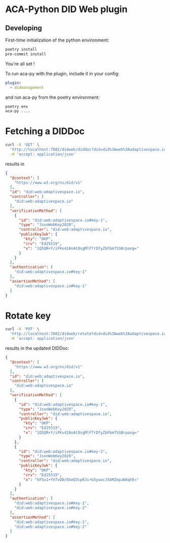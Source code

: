 # ACA-Python DID Web plugin

## Developing

First-time initialization of the python environment:

```bash
poetry install
pre-commit install
```

You're all set !

To run aca-py with the plugin, include it in your config:

```yaml
plugin:
  - didmanagement
```

and run aca-py from the poetry environment:
```bash
poetry env
aca-py ....
```

# Fetching a DIDDoc

```bash
curl -X 'GET' \
  'http://localhost:7082/didweb/diddoc?did=did%3Aweb%3Aadaptivespace.io' \
  -H 'accept: application/json'
```

results in

```json
{
  "@context": [
    "https://www.w3.org/ns/did/v1"
  ],
  "id": "did:web:adaptivespace.io",
  "controller": [
    "did:web:adaptivespace.io"
  ],
  "verificationMethod": [
    {
      "id": "did:web:adaptivespace.io#key-1",
      "type": "JsonWebKey2020",
      "controller": "did:web:adaptivespace.io",
      "publicKeyJwk": {
        "kty": "OKP",
        "crv": "Ed25519",
        "x": "1Q5QR+Y/iFKv42AnAC8sgMlFTrDfyZbFbm7SSBrpaog="
      }
    }
  ],
  "authentication": [
    "did:web:adaptivespace.io#key-1"
  ],
  "assertionMethod": [
    "did:web:adaptivespace.io#key-1"
  ]
}
```

# Rotate key
```bash
curl -X 'PUT' \
  'http://localhost:7082/didweb/rotate?did=did%3Aweb%3Aadaptivespace.io' \
  -H 'accept: application/json'
```

results in the updated DIDDoc:

```json
{
  "@context": [
    "https://www.w3.org/ns/did/v1"
  ],
  "id": "did:web:adaptivespace.io",
  "controller": [
    "did:web:adaptivespace.io"
  ],
  "verificationMethod": [
    {
      "id": "did:web:adaptivespace.io#key-1",
      "type": "JsonWebKey2020",
      "controller": "did:web:adaptivespace.io",
      "publicKeyJwk": {
        "kty": "OKP",
        "crv": "Ed25519",
        "x": "1Q5QR+Y/iFKv42AnAC8sgMlFTrDfyZbFbm7SSBrpaog="
      }
    },
    {
      "id": "did:web:adaptivespace.io#key-2",
      "type": "JsonWebKey2020",
      "controller": "did:web:adaptivespace.io",
      "publicKeyJwk": {
        "kty": "OKP",
        "crv": "Ed25519",
        "x": "kFSu1+YV7vDD/8GeQ3cpKJi+b5ywocJSbMZepzWXqhE="
      }
    }
  ],
  "authentication": [
    "did:web:adaptivespace.io#key-1",
    "did:web:adaptivespace.io#key-2"
  ],
  "assertionMethod": [
    "did:web:adaptivespace.io#key-1",
    "did:web:adaptivespace.io#key-2"
  ]
}
```
